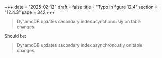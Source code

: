 +++
date = "2025-02-12"
draft = false
title = "Typo in figure 12.4"
section = "12.4.3"
page = 342
+++

> DynamoDB updates secondary index asynchonously on table changes.

Should be:

> DynamoDB updates secondary index asynchronously on table changes.
